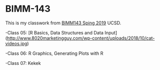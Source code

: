 # BIMM-143

This is my classwork from [BIMM143 Sping 2019](https://bioboot.github.io/bimm143_S19/) UCSD.

-Class 05: [R Basics, Data Structures and Data Input]
(http://www.8020marketingguy.com/wp-content/uploads/2018/10/cat-videos.jpg)  

-Class 06: R Graphics, Generating Plots with R  

-Class 07: Kekek  
